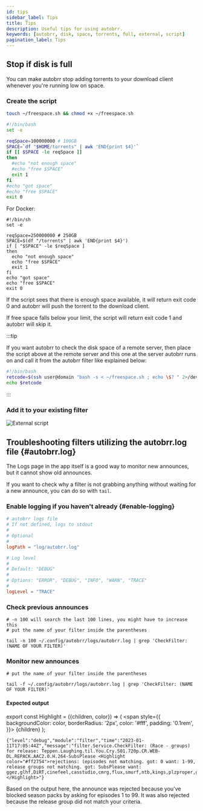 ```yaml
---
id: tips
sidebar_label: Tips
title: Tips
description: Useful tips for using autobrr.
keywords: [autobrr, disk, space, torrents, full, external, script]
pagination_label: Tips
---
```


## Stop if disk is full

You can make autobrr stop adding torrents to your download client whenever you're running low on space.

### Create the script

```bash
touch ~/freespace.sh && chmod +x ~/freespace.sh
```

```bash
#!/bin/bash
set -e

reqSpace=100000000 # 100GB
SPACE=`df "$HOME/torrents" | awk 'END{print $4}'`
if [[ $SPACE -le reqSpace ]]
then
  #echo "not enough space"
  #echo "free $SPACE"
  exit 1
fi
#echo "got space"
#echo "free $SPACE"
exit 0
```

For Docker:

```shell
#!/bin/sh
set -e

reqSpace=250000000 # 250GB
SPACE=$(df "/torrents" | awk 'END{print $4}')
if [ "$SPACE" -le $reqSpace ]
then
  echo "not enough space"
  echo "free $SPACE"
  exit 1
fi
echo "got space"
echo "free $SPACE"
exit 0
```

If the script sees that there is enough space available, it will return exit code 0 and autobrr will push the torrent to the download client.

If free space falls below your limit, the script will return exit code 1 and autobrr will skip it.

:::tip

If you want autobrr to check the disk space of a remote server, then place the script above at the remote server and this one at the server autobrr runs on and call it from the autobrr filter like explained below:

```bash
#!/bin/bash
retcode=$(ssh user@domain "bash -s < ~/freespace.sh ; echo \$? " 2>/dev/null)
echo $retcode
```

:::

### Add it to your existing filter

![External script](/img/free-space.png "External script explanation")

## Troubleshooting filters utilizing the autobrr.log file {#autobrr.log}

The Logs page in the app itself is a good way to monitor new announces, but it cannot show old announces.

If you want to check why a filter is not grabbing anything without waiting for a new announce, you can do so with `tail`.

### Enable logging if you haven't already {#enable-logging}

```toml title="~/.config/autobrr/config.toml"
# autobrr logs file
# If not defined, logs to stdout
#
# Optional
#
logPath = "log/autobrr.log"

# Log level
#
# Default: "DEBUG"
#
# Options: "ERROR", "DEBUG", "INFO", "WARN", "TRACE"
#
logLevel = "TRACE"
```

### Check previous announces

```shell
# -n 100 will search the last 100 lines, you might have to increase this
# put the name of your filter inside the parentheses

tail -n 100 ~/.config/autobrr/logs/autobrr.log | grep 'CheckFilter: (NAME OF YOUR FILTER)'
```

### Monitor new announces

```shell
# put the name of your filter inside the parentheses

tail -f ~/.config/autobrr/logs/autobrr.log | grep 'CheckFilter: (NAME OF YOUR FILTER)'
```

#### Expected output

export const Highlight = ({children, color}) => (
<span
style={{
      backgroundColor: color,
      borderRadius: '2px',
      color: '#fff',
      padding: '0.1rem',
    }}>
{children}
</span>
);

```
{"level":"debug","module":"filter","time":"2023-01-11T17:05:44Z","message":"filter.Service.CheckFilter: (Race - groups) for release: Teppen.Laughing.til.You.Cry.S01.720p.CR.WEB-DL.REPACK.AAC2.0.H.264-SubsPlease <Highlight color="#ff2754">rejections: (episodes not matching. got: 0 want: 1-99, release groups not matching. got: SubsPlease want: ggez,glhf,DiRT,cinefeel,casstudio,cmrg,flux,smurf,ntb,kings,plzproper,gossip,playweb,cakes,bae,ggwp,rapidcows,trollhd,playhd,playtv,truffle)</Highlight>"}
```

Based on the output here, the announce was rejected because you've blocked season packs by asking for episodes 1 to 99.
It was also rejected because the release group did not match your criteria.
